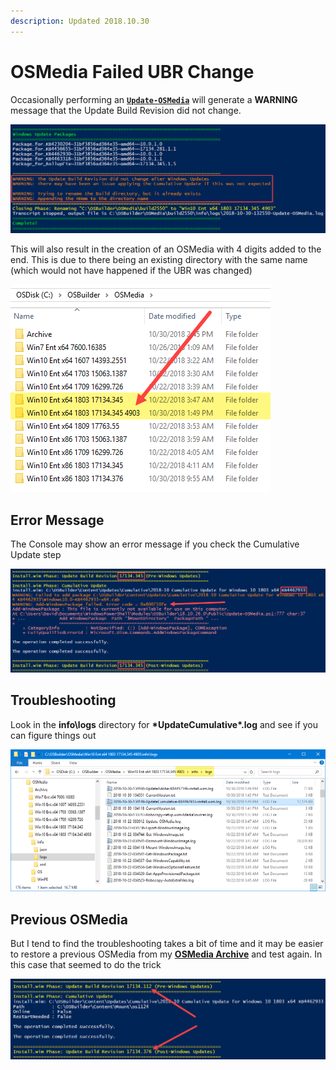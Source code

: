```yaml
---
description: Updated 2018.10.30
---
```


# OSMedia Failed UBR Change

Occasionally performing an [**`Update-OSMedia`**](../../osmedia/update-osmedia/) will generate a **WARNING** message that the Update Build Revision did not change.

![](../../../.gitbook/assets/2018-10-30_14-43-09.png)

This will also result in the creation of an OSMedia with 4 digits added to the end.  This is due to there being an existing directory with the same name \(which would not have happened if the UBR was changed\)

![](../../../.gitbook/assets/2018-10-30_14-46-09.png)

## Error Message

The Console may show an error message if you check the Cumulative Update step

![](../../../.gitbook/assets/2018-10-30_14-49-27.png)

## Troubleshooting

Look in the **info\logs** directory for **\*UpdateCumulative\*.log** and see if you can figure things out

![](../../../.gitbook/assets/2018-10-30_22-26-17.png)

## Previous OSMedia

But I tend to find the troubleshooting takes a bit of time and it may be easier to restore a previous OSMedia from my [**OSMedia Archive**](osmedia-archive.md) and test again.  In this case that seemed to do the trick

![](../../../.gitbook/assets/2018-10-30_22-32-58.png)

